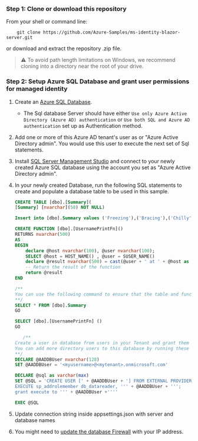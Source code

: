### Step 1: Clone or download this repository

From your shell or command line:

```console
    git clone https://github.com/Azure-Samples/ms-identity-blazor-server.git
```

or download and extract the repository .zip file.

>:warning: To avoid path length limitations on Windows, we recommend cloning into a directory near the root of your drive.

### Step 2: Setup Azure SQL Database and grant user permissions for managed identity

1. Create an [Azure SQL Database](https://docs.microsoft.com/azure/azure-sql/database/single-database-create-quickstart).
   * The Sql database Server should have either `Use only Azure Active Directory (Azure AD) authentication` or `Use both SQL and Azure AD authentication` set up as Authentication method.
2. Add one or more of this Azure AD tenant's user as or "Azure Active Directory admin". You would use this user to execute the next set of Sql statements.
3. Install [SQL Server Management Studio](https://docs.microsoft.com/sql/ssms/download-sql-server-management-studio-ssms) and connect to your newly created Azure SQL database using the account you set as "Azure Active Directory admin".
4. In your newly created Database, run the following SQL statements to create and populate a database table to be used in this sample.

   ```sql
   CREATE TABLE [dbo].[Summary](
   [Summary] [nvarchar](50) NOT NULL) 
   ```

   ```sql
   Insert into [dbo].Summary values ('Freezing'),('Bracing'),('Chilly'),('Cool'),('Mild'),('Warm'),('Balmy'),('Hot'),('Sweltering'),('Scorching')
   ```

   ```sql
   CREATE FUNCTION [dbo].[UsernamePrintFn]()
   RETURNS nvarchar(500)
   AS
   BEGIN
       declare @host nvarchar(100), @user nvarchar(100);
       SELECT @host = HOST_NAME() , @user = SUSER_NAME()
       declare @result nvarchar(500) = cast(@user + ' at ' + @host as nvarchar(500))
       -- Return the result of the function
       return @result
   END   
   ```

   ```sql
   /**
   You can use the following command to ensure that the table and function were correctly created and work as expected
   **/
   SELECT * FROM [dbo].Summary
   GO

   SELECT [dbo].[UsernamePrintFn] ()
   GO
   ```

   ```Sql
      /**
   Create a user in database from users in your Tenant and grant them EXECUTE permission by running next set of commands.
   You can add more directory users to this database by running these statements repeatedly.
   **/
   DECLARE @AADDBUser nvarchar(128)
   SET @AADDBUser = '<myusername>@<mytenant>.onmicrosoft.com'

   DECLARE @sql as varchar(max)
   SET @SQL = 'CREATE USER [' + @AADDBUser + '] FROM EXTERNAL PROVIDER;
   EXECUTE sp_addrolemember db_datareader, ''' + @AADDBUser + ''';
   grant execute to ''' + @AADDBUser +''''

   EXEC @SQL
   ```

5. Update connection string inside appsettings.json with server and database names
6. You might need to [update the database Firewall](https://docs.microsoft.com/azure/azure-sql/database/firewall-configure?view=azuresql#from-the-database-overview-page) with your IP address.
